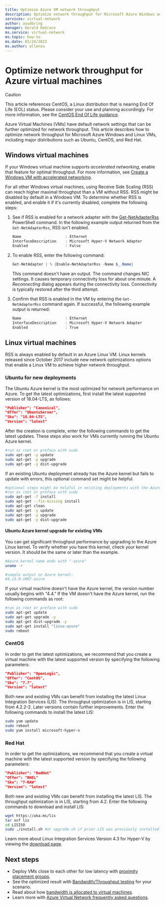 ```yaml
---
title: Optimize Azure VM network throughput
description: Optimize network throughput for Microsoft Azure Windows and Linux virtual machines, including major distributions such as Ubuntu, CentOS, and Red Hat.
services: virtual-network
author: asudbring
manager: Gerald DeGrace
ms.service: virtual-network
ms.topic: how-to
ms.date: 03/24/2023
ms.author: allensu
---
```


# Optimize network throughput for Azure virtual machines

> [!CAUTION]
> This article references CentOS, a Linux distribution that is nearing End Of Life (EOL) status. Please consider your use and planning accordingly. For more information, see the [CentOS End Of Life guidance](~/articles/virtual-machines/workloads/centos/centos-end-of-life.md).

Azure Virtual Machines (VMs) have default network settings that can be further optimized for network throughput. This article describes how to optimize network throughput for Microsoft Azure Windows and Linux VMs, including major distributions such as Ubuntu, CentOS, and Red Hat.

## Windows virtual machines

If your Windows virtual machine supports *accelerated networking*, enable that feature for optimal throughput. For more information, see [Create a Windows VM with accelerated networking](create-vm-accelerated-networking-powershell.md).

For all other Windows virtual machines, using Receive Side Scaling (RSS) can reach higher maximal throughput than a VM without RSS. RSS might be disabled by default in a Windows VM. To determine whether RSS is enabled, and enable it if it's currently disabled, complete the following steps:

1. See if RSS is enabled for a network adapter with the [Get-NetAdapterRss](/powershell/module/netadapter/get-netadapterrss) PowerShell command. In the following example output returned from the `Get-NetAdapterRss`, RSS isn't enabled.

   ```powershell
   Name                    : Ethernet
   InterfaceDescription    : Microsoft Hyper-V Network Adapter
   Enabled                 : False
   ```

1. To enable RSS, enter the following command:

   ```powershell
   Get-NetAdapter | % {Enable-NetAdapterRss -Name $_.Name}
   ```

   This command doesn't have an output. The command changes NIC settings. It causes temporary connectivity loss for about one minute. A *Reconnecting* dialog appears during the connectivity loss. Connectivity is typically restored after the third attempt.

1. Confirm that RSS is enabled in the VM by entering the `Get-NetAdapterRss` command again. If successful, the following example output is returned:

   ```powershell
   Name                    : Ethernet
   InterfaceDescription    : Microsoft Hyper-V Network Adapter
   Enabled                 : True
   ```

## Linux virtual machines

RSS is always enabled by default in an Azure Linux VM. Linux kernels released since October 2017 include new network optimizations options that enable a Linux VM to achieve higher network throughput.

### Ubuntu for new deployments

The Ubuntu Azure kernel is the most optimized for network performance on Azure. To get the latest optimizations, first install the latest supported version of 18.04-LTS, as follows:

```json
"Publisher": "Canonical",
"Offer": "UbuntuServer",
"Sku": "18.04-LTS",
"Version": "latest"
```

After the creation is complete, enter the following commands to get the latest updates. These steps also work for VMs currently running the Ubuntu Azure kernel.

```bash
#run as root or preface with sudo
sudo apt-get -y update
sudo apt-get -y upgrade
sudo apt-get -y dist-upgrade
```

If an existing Ubuntu deployment already has the Azure kernel but fails to update with errors, this optional command set might be helpful.

```bash
#optional steps might be helpful in existing deployments with the Azure kernel
#run as root or preface with sudo
sudo apt-get -f install
sudo apt-get --fix-missing install
sudo apt-get clean
sudo apt-get -y update
sudo apt-get -y upgrade
sudo apt-get -y dist-upgrade
```

#### Ubuntu Azure kernel upgrade for existing VMs

You can get significant throughput performance by upgrading to the Azure Linux kernel. To verify whether you have this kernel, check your kernel version. It should be the same or later than the example.

```bash
#Azure kernel name ends with "-azure"
uname -r

#sample output on Azure kernel:
#4.13.0-1007-azure
```

If your virtual machine doesn't have the Azure kernel, the version number usually begins with "4.4." If the VM doesn't have the Azure kernel, run the following commands as root:

```bash
#run as root or preface with sudo
sudo apt-get update
sudo apt-get upgrade -y
sudo apt-get dist-upgrade -y
sudo apt-get install "linux-azure"
sudo reboot
```

### CentOS

In order to get the latest optimizations, we recommend that you create a virtual machine with the latest supported version by specifying the following parameters:

```json
"Publisher": "OpenLogic",
"Offer": "CentOS",
"Sku": "7.7",
"Version": "latest"
```

Both new and existing VMs can benefit from installing the latest Linux Integration Services (LIS). The throughput optimization is in LIS, starting from 4.2.2-2. Later versions contain further improvements. Enter the following
commands to install the latest LIS:

```bash
sudo yum update
sudo reboot
sudo yum install microsoft-hyper-v
```

### Red Hat

In order to get the optimizations, we recommend that you create a virtual machine with the latest supported version by specifying the following parameters:

```json
"Publisher": "RedHat"
"Offer": "RHEL"
"Sku": "7-RAW"
"Version": "latest"
```

Both new and existing VMs can benefit from installing the latest LIS. The throughput optimization is in LIS, starting from 4.2. Enter the following commands to download and install LIS:

```bash
wget https://aka.ms/lis
tar xvf lis
cd LISISO
sudo ./install.sh #or upgrade.sh if prior LIS was previously installed
```

Learn more about Linux Integration Services Version 4.3 for Hyper-V by viewing the [download page](https://www.microsoft.com/download/details.aspx?id=55106).

## Next steps

- Deploy VMs close to each other for low latency with [proximity placement groups](../virtual-machines/co-location.md).
- See the optimized result with [Bandwidth/Throughput testing](virtual-network-bandwidth-testing.md) for your scenario.
- Read about how [bandwidth is allocated to virtual machines](virtual-machine-network-throughput.md).
- Learn more with [Azure Virtual Network frequently asked questions](virtual-networks-faq.md).
